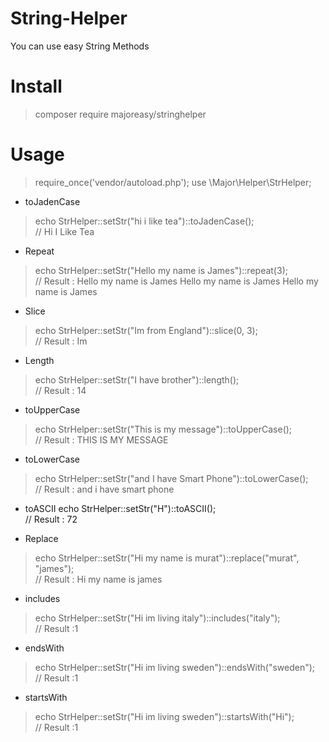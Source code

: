 # String-Helper
You can use easy String Methods

# Install
> composer require majoreasy/stringhelper

# Usage
> require_once('vendor/autoload.php');
> use \Major\Helper\StrHelper;

* toJadenCase
> echo StrHelper::setStr("hi i like tea")::toJadenCase(); <br>
// Hi I Like Tea

* Repeat
> echo StrHelper::setStr("Hello my name is James")::repeat(3); <br>
// Result : Hello my name is James Hello my name is James Hello my name is James

* Slice
> echo StrHelper::setStr("Im from England")::slice(0, 3); <br>
// Result : Im

* Length
> echo StrHelper::setStr("I have brother")::length(); <br>
// Result : 14

* toUpperCase
> echo StrHelper::setStr("This is my message")::toUpperCase(); <br>
// Result : THIS IS MY MESSAGE

* toLowerCase
> echo StrHelper::setStr("and I have Smart Phone")::toLowerCase(); <br>
// Result : and i have smart phone

* toASCII
echo StrHelper::setStr("H")::toASCII(); <br>
// Result : 72

* Replace
> echo StrHelper::setStr("Hi my name is murat")::replace("murat", "james"); <br>
// Result : Hi my name is james

* includes
> echo StrHelper::setStr("Hi im living italy")::includes("italy"); <br>
// Result :1

* endsWith
> echo StrHelper::setStr("Hi im living sweden")::endsWith("sweden"); <br>
// Result :1

* startsWith
> echo StrHelper::setStr("Hi im living sweden")::startsWith("Hi");<br> 
// Result :1







